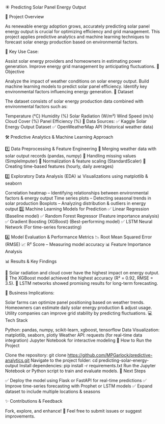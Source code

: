 ☀️ Predicting Solar Panel Energy Output

📝 Project Overview

As renewable energy adoption grows, accurately predicting solar panel energy output is crucial for optimizing efficiency and grid management. This project applies predictive analytics and machine learning techniques to forecast solar energy production based on environmental factors.

📌 Key Use Case:

Assist solar energy providers and homeowners in estimating power generation.
Improve energy grid management by anticipating fluctuations.
🎯 Objective

Analyze the impact of weather conditions on solar energy output.
Build machine learning models to predict solar panel efficiency.
Identify key environmental factors influencing energy generation.
📂 Dataset

The dataset consists of solar energy production data combined with environmental factors such as:

Temperature (°C)
Humidity (%)
Solar Radiation (W/m²)
Wind Speed (m/s)
Cloud Cover (%)
Panel Efficiency (%)
📌 Data Sources:
✅ Kaggle Solar Energy Output Dataset
✅ OpenWeatherMap API (Historical weather data)

🛠️ Predictive Analytics & Machine Learning Approach

1️⃣ Data Preprocessing & Feature Engineering
🔹 Merging weather data with solar output records (pandas, numpy)
🔹 Handling missing values (SimpleImputer)
🔹 Normalization & feature scaling (StandardScaler)
🔹 Creating time-based features (hourly, daily averages)

2️⃣ Exploratory Data Analysis (EDA)
📊 Visualizations using matplotlib & seaborn

Correlation heatmap – Identifying relationships between environmental factors & energy output
Time series plots – Detecting seasonal trends in solar production
Boxplots – Analyzing distribution & outliers in energy output
3️⃣ Machine Learning Models for Prediction
✅ Linear Regression (Baseline model)
✅ Random Forest Regressor (Feature importance analysis)
✅ Gradient Boosting (XGBoost) (Best-performing model)
✅ LSTM Neural Network (For time-series forecasting)

4️⃣ Model Evaluation & Performance Metrics
📉 Root Mean Squared Error (RMSE)
📈 R² Score – Measuring model accuracy
📊 Feature Importance Analysis

📊 Results & Key Findings

📌 Solar radiation and cloud cover have the highest impact on energy output.
📌 The XGBoost model achieved the highest accuracy (R² = 0.92, RMSE = 3.5).
📌 LSTM networks showed promising results for long-term forecasting.

🚀 Business Implications:

Solar farms can optimize panel positioning based on weather trends.
Homeowners can estimate daily solar energy production & adjust usage.
Utility companies can improve grid stability by predicting fluctuations.
💻 Tech Stack

Python: pandas, numpy, scikit-learn, xgboost, tensorflow
Data Visualization: matplotlib, seaborn, plotly
Weather API: requests (for real-time data integration)
Jupyter Notebook for interactive modeling
🚀 How to Run the Project

Clone the repository:
git clone https://github.com/MPGarlock/predictive-analytics.git
Navigate to the project folder:
cd predicting-solar-energy-output
Install dependencies:
pip install -r requirements.txt
Run the Jupyter Notebook or Python script to train and evaluate models.
📌 Next Steps

✅ Deploy the model using Flask or FastAPI for real-time predictions
✅ Improve time-series forecasting with Prophet or LSTM models
✅ Expand dataset to include multiple locations & seasons

✨ Contributions & Feedback

Fork, explore, and enhance! 🚀 Feel free to submit issues or suggest improvements.
